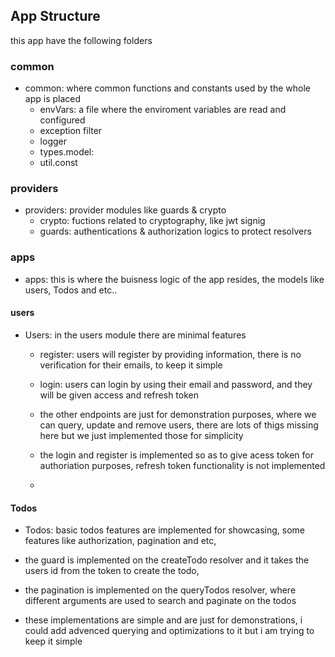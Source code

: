## App Structure

this app have the following folders

### common
- common: where common functions and constants used by the whole app is placed
  - envVars: a file where the enviroment variables are read and configured
  - exception filter
  - logger
  - types.model:
  - util.const
### providers
- providers: provider modules like guards & crypto
  - crypto: fuctions related to cryptography, like jwt signig
  - guards: authentications & authorization logics to protect resolvers

### apps
- apps: this is where the buisness logic of the app resides, the models like users, Todos and etc..
#### users
  - Users: in the users module there are minimal features 
    - register: users will register by providing information, there is no verification for their emails, to keep it simple
    - login: users can login by using their email and password, and they will be given access and refresh token
    - the other endpoints are just for demonstration purposes, where we can query, update and remove users, there are lots of thigs missing here but we just implemented those for simplicity 
    - the login and register is implemented so as to give acess token for authoriation purposes, refresh token functionality is not implemented

    - 
#### Todos
  - Todos: basic todos features are implemented for showcasing, some features like authorization, pagination and etc, 
  - the guard is implemented on the createTodo resolver and it takes the users id from the token to create the todo,
  - the pagination is implemented on the queryTodos resolver, where different arguments are used to search and paginate on the todos

  - these implementations are simple and are just for demonstrations, i could add advenced querying and optimizations to it but i am trying to keep it simple
